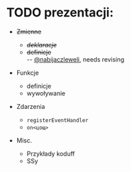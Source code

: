 TODO prezentacji:
=================

* <s>Zmienne</s>
	- <s>*deklaracje*</s>
	- <s>definicje</s>
<br />-- [@nabijaczleweli](https://github.com/nabijaczleweli), needs revising

* Funkcje
	- definicje
	- wywoływanie

* Zdarzenia
	- `registerEventHandler`
	- `on<цощ>`

* Misc.
	- Przykłady koduff
	- SSy
